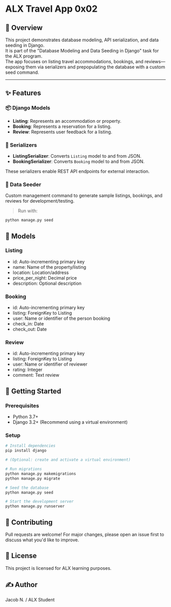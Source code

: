 # ALX Travel App 0x02

## 🧭 Overview
This project demonstrates database modeling, API serialization, and data seeding in Django.  
It is part of the "Database Modeling and Data Seeding in Django" task for the ALX program.  
The app focuses on listing travel accommodations, bookings, and reviews—exposing them via serializers and prepopulating the database with a custom seed command.

---

## ✨ Features

### 📦 Django Models
- **Listing**: Represents an accommodation or property.
- **Booking**: Represents a reservation for a listing.
- **Review**: Represents user feedback for a listing.

### 🔗 Serializers
- **ListingSerializer**: Converts `Listing` model to and from JSON.
- **BookingSerializer**: Converts `Booking` model to and from JSON.

These serializers enable REST API endpoints for external interaction.

### 🌱 Data Seeder
Custom management command to generate sample listings, bookings, and reviews for development/testing.

> Run with:
```bash
python manage.py seed
```

## 🧩 Models

### Listing
- id: Auto-incrementing primary key
- name: Name of the property/listing
- location: Location/address
- price_per_night: Decimal price
- description: Optional description

### Booking
- id: Auto-incrementing primary key
- listing: ForeignKey to Listing
- user: Name or identifier of the person booking
- check_in: Date
- check_out: Date

### Review
- id: Auto-incrementing primary key
- listing: ForeignKey to Listing
- user: Name or identifier of reviewer
- rating: Integer
- comment: Text review

## 🚀 Getting Started

### Prerequisites
- Python 3.7+
- Django 3.2+
(Recommend using a virtual environment)

### Setup
```bash
# Install dependencies
pip install django

# (Optional: create and activate a virtual environment)

# Run migrations
python manage.py makemigrations
python manage.py migrate

# Seed the database
python manage.py seed

# Start the development server
python manage.py runserver
```

## 🤝 Contributing
Pull requests are welcome!
For major changes, please open an issue first to discuss what you'd like to improve.

## 📄 License
This project is licensed for ALX learning purposes.

## ✍️ Author
Jacob N. / ALX Student
